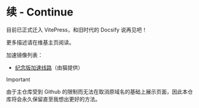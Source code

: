 # 续 - Continue

目前已正式迁入 VitePress，和旧时代的 Docsify 说再见吧！

更多描述请在维基主页阅读。

加速镜像列表：

* [纪念版加速线路](https://doc.mcbbs.co/snowcutieowo)（由猫提供）

> [!IMPORTANT]
> 由于主仓库受到 Github 的限制而无法在取消原域名的基础上展示页面，因此本仓库将会永久保留直至我想出更好的方法。